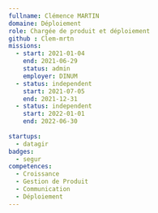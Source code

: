 ```yaml
---
fullname: Clémence MARTIN
domaine: Déploiement
role: Chargée de produit et déploiement
github : Clem-mrtn
missions:
  - start: 2021-01-04
    end: 2021-06-29
    status: admin
    employer: DINUM
  - status: independent
    start: 2021-07-05
    end: 2021-12-31
  - status: independent
    start: 2022-01-01
    end: 2022-06-30
   
startups:
  - datagir
badges:
  - segur
competences:
  - Croissance
  - Gestion de Produit
  - Communication
  - Déploiement 
---
```

